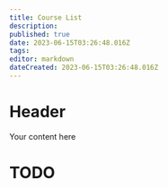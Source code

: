 ```yaml
---
title: Course List
description: 
published: true
date: 2023-06-15T03:26:48.016Z
tags: 
editor: markdown
dateCreated: 2023-06-15T03:26:48.016Z
---
```


# Header
Your content here

# TODO